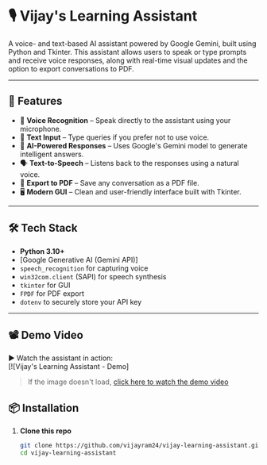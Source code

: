 # 🎙️ Vijay's Learning Assistant

A voice- and text-based AI assistant powered by Google Gemini, built using Python and Tkinter. This assistant allows users to speak or type prompts and receive voice responses, along with real-time visual updates and the option to export conversations to PDF.

---

## 🧠 Features

- 🎤 **Voice Recognition** – Speak directly to the assistant using your microphone.
- 💬 **Text Input** – Type queries if you prefer not to use voice.
- 🤖 **AI-Powered Responses** – Uses Google's Gemini model to generate intelligent answers.
- 🗣️ **Text-to-Speech** – Listens back to the responses using a natural voice.
- 📄 **Export to PDF** – Save any conversation as a PDF file.
- 🖥️ **Modern GUI** – Clean and user-friendly interface built with Tkinter.

---

## 🛠️ Tech Stack

- **Python 3.10+**
- [Google Generative AI (Gemini API)]
- `speech_recognition` for capturing voice
- `win32com.client` (SAPI) for speech synthesis
- `tkinter` for GUI
- `FPDF` for PDF export
- `dotenv` to securely store your API key

---

## 📽️ Demo Video

▶️ Watch the assistant in action:  
[![Vijay's Learning Assistant - Demo]

> If the image doesn't load, [click here to watch the demo video](https://drive.google.com/file/d/1hHXG37jXOfnb3XJPAMBBWLXM9C2Jj4-f/view?usp=drivesdk)

## 📦 Installation

1. **Clone this repo**

   ```bash
   git clone https://github.com/vijayram24/vijay-learning-assistant.git
   cd vijay-learning-assistant
